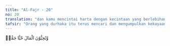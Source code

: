 ```yaml
---
title: "Al-Fajr - 20"
no: 20
translation: "dan kamu mencintai harta dengan kecintaan yang berlebihan."
tafsir: "Orang yang durhaka itu terus mencari dan mengumpulkan kekayaan tanpa mengenal rasa lelah dan tidak peduli halal atau haram. Di samping itu, mereka sangat pelit, tidak mau mengeluarkan kewajiban berkenaan harta, yaitu membayar zakat dan membantu orang yang berkekurangan.\n\nAllah tidak mungkin sayang kepada orang kaya raya yang memperoleh kekayaan itu dengan cara yang tidak benar. Juga kepada orang yang tidak mau membantu orang lain. Mereka jangan mengira bahwa mereka memperoleh kekayaan itu sebagai tanda bahwa Allah menyayangi mereka. Sebaliknya, Allah sesungguhnya membenci mereka. Tidak mustahil mereka akan dijatuhi azab seperti yang telah ditimpakan-Nya kepada umat-umat terdahulu itu. Di akhirat nanti, Allah akan memasukkan mereka ke dalam neraka. Hakikat ini hendaknya disadari oleh kaum kafir Mekah yang masih juga membangkang. Hal itu hendaknya dijadikan pelajaran oleh seluruh umat manusia."
---
```


وَّتُحِبُّوْنَ الْمَالَ حُبًّا جَمًّاۗ
